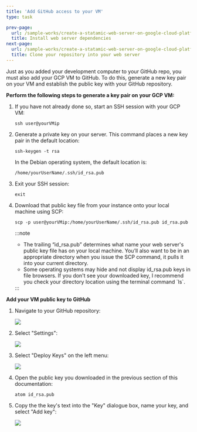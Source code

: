 ```yaml
---
title: 'Add GitHub access to your VM'
type: task

prev-page: 
  url: /sample-works/create-a-statamic-web-server-on-google-cloud-platform/install-web-server-dependencies
  title: Install web server dependencies
next-page: 
  url: /sample-works/create-a-statamic-web-server-on-google-cloud-platform/clone-your-repository-into-your-web-server
  title: Clone your repository into your web server
---
```


Just as you added your development computer to your GitHub repo, you must also add your GCP VM to GitHub. To do this, generate a new key pair on your VM and establish the public key with your GitHub repository.

**Perform the following steps to generate a key pair on your GCP VM:**

1. If you have not already done so, start an SSH session with your GCP VM:

    ```
    ssh user@yourVMip
    ```

2. Generate a private key on your server. This command places a new key pair in the default location:

    ```
    ssh-keygen -t rsa
    ```

    In the Debian operating system, the default location is:

    ```
    /home/yourUserName/.ssh/id_rsa.pub
    ```

3. Exit your SSH session:

    ```
    exit
    ```

4. Download that public key file from your instance onto your local machine using SCP:

    ```
    scp -p user@yourVMip:/home/yourUserName/.ssh/id_rsa.pub id_rsa.pub
    ```
    :::note
    <ul>
    <li>
    The trailing “id_rsa.pub” determines what name your web server's public key file has on your local machine. You’ll also want to be in an appropriate directory when you issue the SCP command, it pulls it into your current directory.
    </li>
    <li>
    Some operating systems may hide and not display id_rsa.pub keys in file browsers. If you don't see your downloaded key, I recommend you check your directory location using the terminal command `ls`.
    </li>
    </ul>
    :::

**Add your VM public key to GitHub**

1. Navigate to your GitHub repository:

    ![](/img/deployKeyAddNavRepo.png)

2. Select "Settings":

    ![](/img/deployKeyAddSettingsPage.png)

3. Select "Deploy Keys" on the left menu:

    ![](/img/deployKeyAdd.png)

4. Open the public key you downloaded in the previous section of this documentation:

    ```
    atom id_rsa.pub
    ```

5. Copy the the key's text into the "Key" dialogue box, name your key, and select "Add key":

    <img class="imgOverrideTall" src="/img/deployKeyAddKeyText.png"/>


